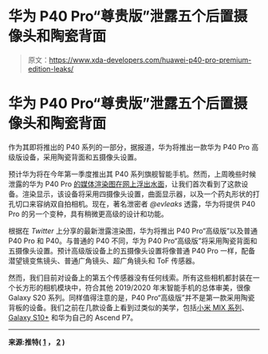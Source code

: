 # 华为 P40 Pro“尊贵版”泄露五个后置摄像头和陶瓷背面

> 原文：<https://www.xda-developers.com/huawei-p40-pro-premium-edition-leaks/>

# 华为 P40 Pro“尊贵版”泄露五个后置摄像头和陶瓷背面

作为其即将推出的 P40 系列的一部分，据报道，华为将推出一款华为 P40 Pro 高级版设备，采用陶瓷背面和五摄像头设置。

预计华为将在今年第一季度推出其 P40 系列旗舰智能手机。然而，上周晚些时候泄露的华为 P40 Pro [的媒体渲染图在网上浮出水面](https://www.xda-developers.com/huawei-p40-pro-leaked-render-quad-cameras-curved-display/)，让我们首次看到了这款设备。渲染显示，该设备将采用四摄像头设置，曲面显示器，以及一个药丸形状的打孔切口来容纳双自拍相机。现在，著名泄密者 *@evleaks* 透露，华为将提供 P40 Pro 的另一个变种，具有稍微更高级的设计和功能。

根据在 *Twitter* 上分享的最新泄露渲染图，华为将推出 P40 Pro“高级版”以及普通 P40 Pro 和 P40。与普通的 P40 不同，华为 P40 Pro“高级版”将采用陶瓷背面和五摄像头设置。预计高级版设备上的五摄像头设置将像普通 P40 Pro 一样，配备潜望镜变焦镜头、普通广角镜头、超广角镜头和 ToF 传感器。

然而，我们目前对设备上的第五个传感器没有任何线索。所有这些相机都封装在一个长方形的相机模块中，符合其他 2019/2020 年末智能手机的总体审美，很像 Galaxy S20 系列。同样值得注意的是，P40 Pro“高级版”并不是第一款采用陶瓷背板的设备。我们之前在几款设备上看到过类似的美学，包括[小米 MIX 系列](https://www.xda-developers.com/xiaomi-mi-mix-alpha-hands-on/)、 [Galaxy S10+](https://www.xda-developers.com/hands-on-ceramic-samsung-galaxy-s10-plus/) 和华为自己的 Ascend P7。

* * *

**来源:推特( [1](https://twitter.com/evleaks/status/1217079677669515265) ， [2](https://twitter.com/RODENT950/status/1218003775509729283) )**